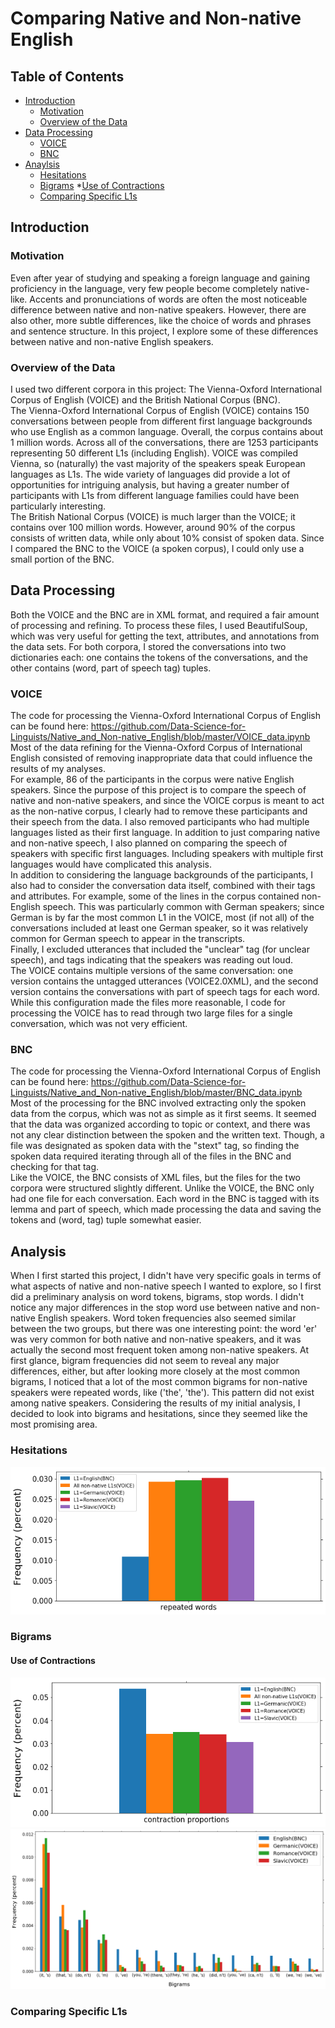 # Comparing Native and Non-native English
## Table of Contents
* [Introduction](#introduction)
	* [Motivation](#motivation)
	* [Overview of the Data](#overview-of-the-data)
* [Data Processing](#data-processing)
	* [VOICE](#voice)
	* [BNC](#bnc)
* [Anaylsis](#analysis)
	* [Hesitations](#hesitations)
	* [Bigrams](#bigrams)
		*[Use of Contractions](#use-of-contractions)
	* [Comparing Specific L1s](#comparing-specific-l1s)

## Introduction
### Motivation
Even after year of studying and speaking a foreign language and gaining proficiency in the language, very few people become completely native-like. Accents and pronunciations of words are often the most noticeable difference between native and non-native speakers. However, there are also other, more subtle differences, like the choice of words and phrases and sentence structure. In this project, I explore some of these differences between native and non-native English speakers.
### Overview of the Data
I used two different corpora in this project: The Vienna-Oxford International Corpus of English (VOICE) and the British National Corpus (BNC).  
The Vienna-Oxford International Corpus of English (VOICE) contains 150 conversations between people from different first language backgrounds who use English as a common language. Overall, the corpus contains about 1 million words. Across all of the conversations, there are 1253 participants representing 50 different L1s (including English). VOICE was compiled Vienna, so (naturally) the vast majority of the speakers speak European languages as L1s. The wide variety of languages did provide a lot of opportunities for intriguing analysis, but having a greater number of participants with L1s from different language families could have been particularly interesting.  
The British National Corpus (VOICE) is much larger than the VOICE; it contains over 100 million words. However, around 90% of the corpus consists of written data, while only about 10% consist of spoken data. Since I compared the BNC to the VOICE (a spoken corpus), I could only use a small portion of the BNC.

## Data Processing
Both the VOICE and the BNC are in XML format, and required a fair amount of processing and refining. To process these files, I used BeautifulSoup, which was very useful for getting the text, attributes, and annotations from the data sets. For both corpora, I stored the conversations into two dictionaries each: one contains the tokens of the conversations, and the other contains (word, part of speech tag) tuples.

### VOICE
The code for processing the Vienna-Oxford International Corpus of English can be found here: https://github.com/Data-Science-for-Linguists/Native_and_Non-native_English/blob/master/VOICE_data.ipynb  
Most of the data refining for the Vienna-Oxford Corpus of International English consisted of removing inappropriate data that could influence the results of my analyses.  
For example, 86 of the participants in the corpus were native English speakers. Since the purpose of this project is to compare the speech of native and non-native speakers, and since the VOICE corpus is meant to act as the non-native corpus, I clearly had to remove these participants and their speech from the data. I also removed participants who had multiple languages listed as their first language. In addition to just comparing native and non-native speech, I also planned on comparing the speech of speakers with specific first languages. Including speakers with multiple first languages would have complicated this analysis.  
In addition to considering the language backgrounds of the participants, I also had to consider the conversation data itself, combined with their tags and attributes. For example, some of the lines in the corpus contained non-English speech. This was particularly common with German speakers; since German is by far the most common L1 in the VOICE, most (if not all) of the conversations included at least one German speaker, so it was relatively common for German speech to appear in the transcripts.  
Finally, I excluded utterances that included the "unclear" tag (for unclear speech), and tags indicating that the speakers was reading out loud.  
The VOICE contains multiple versions of the same conversation: one version contains the untagged utterances (VOICE2.0XML), and the second version contains the conversations with part of speech tags for each word. While this configuration made the files more reasonable, I code for processing the VOICE has to read through two large files for a single conversation, which was not very efficient.  

### BNC
The code for processing the Vienna-Oxford International Corpus of English can be found here: https://github.com/Data-Science-for-Linguists/Native_and_Non-native_English/blob/master/BNC_data.ipynb  
Most of the processing for the BNC involved extracting only the spoken data from the corpus, which was not as simple as it first seems. It seemed that the data was organized according to topic or context, and there was not any clear distinction between the spoken and the written text. Though, a file was designated as spoken data with the "stext" tag, so finding the spoken data required iterating through all of the files in the BNC and checking for that tag.  
Like the VOICE, the BNC consists of XML files, but the files for the two corpora were structured slightly different. Unlike the VOICE, the BNC only had one file for each conversation. Each word in the BNC is tagged with its lemma and part of speech, which made processing the data and saving the tokens and (word, tag) tuple somewhat easier.  

## Analysis
When I first started this project, I didn't have very specific goals in terms of what aspects of native and non-native speech I wanted to explore, so I first did a preliminary analysis on word tokens, bigrams, stop words. I didn't notice any major differences in the stop word use between native and non-native English speakers. Word token frequencies also seemed similar between the two groups, but there was one interesting point: the word 'er' was very common for both native and non-native speakers, and it was actually the second most frequent token among non-native speakers. At first glance, bigram frequencies did not seem to reveal any major differences, either, but after looking more closely at the most common bigrams, I noticed that a lot of the most common bigrams for non-native speakers were repeated words, like ('the', 'the'). This pattern did not exist among native speakers. Considering the results of my initial analysis, I decided to look into bigrams and hesitations, since they seemed like the most promising area.
### Hesitations
![png](images/repeated_words_frequencies.png)
### Bigrams
#### Use of Contractions
![png](images/contraction_frequencies.png)
![png](images/contraction_use.png)
### Comparing Specific L1s
